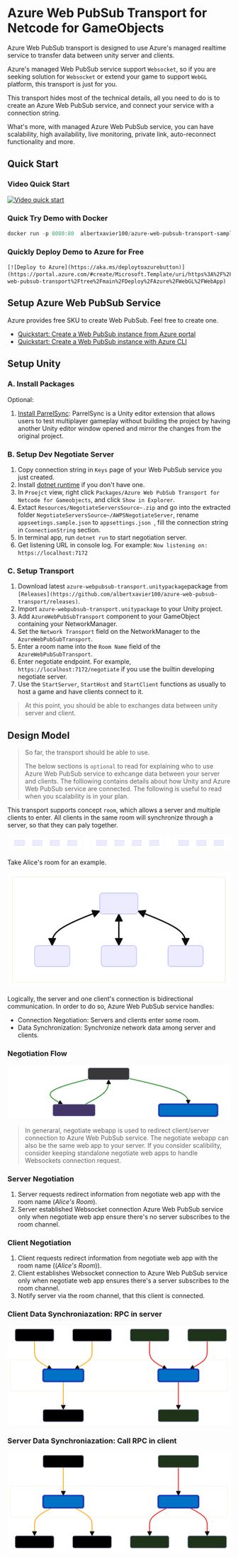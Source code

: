 # Azure Web PubSub Transport for Netcode for GameObjects

Azure Web PubSub transport is designed to use Azure's managed realtime service to transfer data between unity server and clients.

Azure's managed Web PubSub service support `Websocket`, so if you are seeking solution for `Websocket` or extend your game to support `WebGL` platform, this transport is just for you.

This transport hides most of the technical details, all you need to do is to create an Azure Web PubSub service, and connect your service with a connection string.

What's more, with managed Azure Web PubSub service, you can have scalability, high availability, live monitoring, private link, auto-reconnect functionality and more.

## Quick Start

### Video Quick Start

[![Video quick start](https://img.youtube.com/vi/-0LlnojcMCs/0.jpg)](https://www.youtube.com/watch?v=-0LlnojcMCs)

### Quick Try Demo with Docker

```powershell
docker run -p 8080:80  albertxavier100/azure-web-pubsub-transport-sample-unity-netcode-bootstrap:0.2.0 -e Hub="unity_hub_docker" ConnectionString="<azure-web-pubsub-connection-string>"
```

### Quickly Deploy Demo to Azure for Free

```
[![Deploy to Azure](https://aka.ms/deploytoazurebutton)](https://portal.azure.com/#create/Microsoft.Template/uri/https%3A%2F%2Fgithub.com%2Falbertxavier100%2Fazure-web-pubsub-transport%2Ftree%2Fmain%2FDeploy%2FAzure%2FWebGL%2FWebApp)
```

## Setup Azure Web PubSub Service

Azure provides free SKU to create Web PubSub. Feel free to create one.

- [Quickstart: Create a Web PubSub instance from Azure portal](https://learn.microsoft.com/azure/azure-web-pubsub/howto-develop-create-instance)
- [Quickstart: Create a Web PubSub instance with Azure CLI](https://learn.microsoft.com/azure/azure-web-pubsub/quickstart-cli-create)

## Setup Unity

### A. Install Packages

Optional:

1. [Install ParrelSync](https://github.com/VeriorPies/ParrelSync#installation): ParrelSync is a Unity editor extension that allows users to test multiplayer gameplay without building the project by having another Unity editor window opened and mirror the changes from the original project.

### B. Setup Dev Negotiate Server

1. Copy connection string in `Keys` page of your Web PubSub service you just created.
2. Install [dotnet runtime](https://learn.microsoft.com/dotnet/core/install/) if you don't have one.
3. In `Proejct` view, right click `Packages/Azure Web PubSub Transport for Netcode for Gameobjects`, and click `Show in Explorer`.
4. Extact `Resources/NegotiateServersSource~.zip`  and go into the extracted folder `NegotiateServersSource~/AWPSNegotiateServer`, rename `appseetings.sample.json` to  `appsettings.json `, fill the connection string in `ConnectionString` section.
5. In terminal app, run `dotnet run` to start negotiation server.
6. Get listening URL in console log. For example: `Now listening on: https://localhost:7172`

### C. Setup Transport

1. Download latest `azure-webpubsub-transport.unitypackage`package from `[Releases](https://github.com/albertxavier100/azure-web-pubsub-transport/releases)`.
2. Import `azure-webpubsub-transport.unitypackage` to your Unity project.
3. Add `AzureWebPubSubTransport` component to your GameObject containing your NetworkManager.
4. Set the `Network Transport` field on the NetworkManager to the `AzureWebPubSubTransport`.
5. Enter a room name into the `Room Name` field of the `AzureWebPubSubTransport`.
6. Enter negotiate endpoint. For example, `https://localhost:7172/negotiate` if you use the builtin developing negotiate server.
7. Use the `StartServer`, `StartHost` and `StartClient` functions as usually to host a game and have clients connect to it.

> At this point, you should be able to exchanges data between unity server and client.

## Design Model

> So far, the transport should be able to use.
>
> The below sections is `optional` to read for explaining who to use Azure Web PubSub service to exhcange data between your server and clients.
> The folliowing contains details about how Unity and Azure Web PubSub service are connected.
> The following is useful to read when you scalability is in your plan.

This transport supports concept `room`, which allows a server and multiple clients to enter.
All clients in the same room will synchronize through a server, so that they can paly together.

![Rooms](./Resources/Images/rooms-example.svg)

Take Alice's room for an example.

![Alice's room](./Resources/Images/alice-room.svg)

Logically, the server and one client's connection is bidirectional communication. In order to do so, Azure Web PubSub service handles:

* Connection Negotiation: Servers and clients enter some room.
* Data Synchronization: Synchronize network data among server and clients.

### Negotiation Flow

![Negotiation Flow](./Resources/Images/negotiate-flow.svg)

> In generaral, negotiate webapp is used to redirect client/server connection to Azure Web PubSub service.
> The negotiate webapp can also be the same web app to your server.
> If you consider scalibility, consider keeping standalone negotiate web apps to handle Websockets connection request.

### Server Negotiation

1. Server requests redirect information from negotiate web app with the room name (_Alice's Room_).
2. Server established Websocket connection Azure Web PubSub service only when negotiate web app ensure there's no server subscribes to the room channel.

### Client Negotiation

1. Client requests redirect information from negotiate web app with the room name ((_Alice's Room_)).
2. Client establishes Websocket connection to Azure Web PubSub service only when negotiate web app ensures there's a server subscribes to the room channel.
3. Notify server via the room channel, that this client is connected.

### Client Data Synchroniazation: RPC in server

![RPC in server](./Resources/Images/rpc-in-server.svg)

### Server Data Synchroniazation: Call RPC in client

![RPC in client](./Resources/Images/rpc-in-client.svg)
